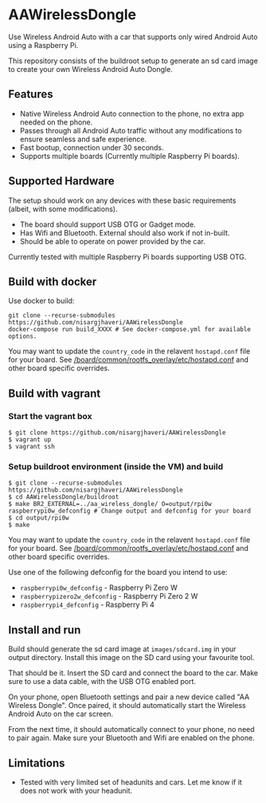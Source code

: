 # AAWirelessDongle

Use Wireless Android Auto with a car that supports only wired Android Auto using a Raspberry Pi.

This repository consists of the buildroot setup to generate an sd card image to create your own Wireless Android Auto Dongle.

## Features
- Native Wireless Android Auto connection to the phone, no extra app needed on the phone.
- Passes through all Android Auto traffic without any modifications to ensure seamless and safe experience.
- Fast bootup, connection under 30 seconds.
- Supports multiple boards (Currently multiple Raspberry Pi boards).

## Supported Hardware
The setup should work on any devices with these basic requirements (albeit, with some modifications).
- The board should support USB OTG or Gadget mode.
- Has Wifi and Bluetooth. External should also work if not in-built.
- Should be able to operate on power provided by the car.

Currently tested with multiple Raspberry Pi boards supporting USB OTG.

## Build with docker
Use docker to build:
```shell
git clone --recurse-submodules https://github.com/nisargjhaveri/AAWirelessDongle
docker-compose run build_XXXX # See docker-compose.yml for available options.
```

You may want to update the `country_code` in the relavent `hostapd.conf` file for your board. See [/board/common/rootfs_overlay/etc/hostapd.conf](aa_wireless_dongle/board/common/rootfs_overlay/etc/hostapd.conf) and other board specific overrides.

## Build with vagrant
### Start the vagrant box
```shell
$ git clone https://github.com/nisargjhaveri/AAWirelessDongle
$ vagrant up
$ vagrant ssh
```

### Setup buildroot environment (inside the VM) and build
```shell
$ git clone --recurse-submodules https://github.com/nisargjhaveri/AAWirelessDongle
$ cd AAWirelessDongle/buildroot
$ make BR2_EXTERNAL=../aa_wireless_dongle/ O=output/rpi0w raspberrypi0w_defconfig # Change output and defconfig for your board
$ cd output/rpi0w
$ make
```

You may want to update the `country_code` in the relavent `hostapd.conf` file for your board. See [/board/common/rootfs_overlay/etc/hostapd.conf](aa_wireless_dongle/board/common/rootfs_overlay/etc/hostapd.conf) and other board specific overrides.

Use one of the following defconfig for the board you intend to use:
- `raspberrypi0w_defconfig` - Raspberry Pi Zero W
- `raspberrypizero2w_defconfig` - Raspberry Pi Zero 2 W
- `raspberrypi4_defconfig` - Raspberry Pi 4


## Install and run
Build should generate the sd card image at `images/sdcard.img` in your output directory. Install this image on the SD card using your favourite tool.

That should be it. Insert the SD card and connect the board to the car. Make sure to use a data cable, with the USB OTG enabled port.

On your phone, open Bluetooth settings and pair a new device called "AA Wireless Dongle". Once paired, it should automatically start the Wireless Android Auto on the car screen.

From the next time, it should automatically connect to your phone, no need to pair again. Make sure your Bluetooth and Wifi are enabled on the phone.

## Limitations
- Tested with very limited set of headunits and cars. Let me know if it does not work with your headunit.
